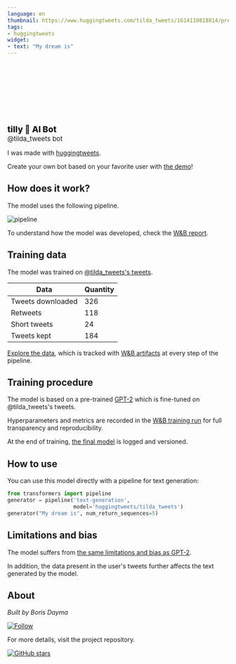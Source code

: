 ```yaml
---
language: en
thumbnail: https://www.huggingtweets.com/tilda_tweets/1614119818814/predictions.png
tags:
- huggingtweets
widget:
- text: "My dream is"
---
```


<div>
<div style="width: 132px; height:132px; border-radius: 50%; background-size: cover; background-image: url('https://pbs.twimg.com/profile_images/1247095679882645511/gsXujIBv_400x400.jpg')">
</div>
<div style="margin-top: 8px; font-size: 19px; font-weight: 800">tilly 🤖 AI Bot </div>
<div style="font-size: 15px">@tilda_tweets bot</div>
</div>

I was made with [huggingtweets](https://github.com/borisdayma/huggingtweets).

Create your own bot based on your favorite user with [the demo](https://colab.research.google.com/github/borisdayma/huggingtweets/blob/master/huggingtweets-demo.ipynb)!

## How does it work?

The model uses the following pipeline.

![pipeline](https://github.com/borisdayma/huggingtweets/blob/master/img/pipeline.png?raw=true)

To understand how the model was developed, check the [W&B report](https://app.wandb.ai/wandb/huggingtweets/reports/HuggingTweets-Train-a-model-to-generate-tweets--VmlldzoxMTY5MjI).

## Training data

The model was trained on [@tilda_tweets's tweets](https://twitter.com/tilda_tweets).

| Data | Quantity |
| --- | --- |
| Tweets downloaded | 326 |
| Retweets | 118 |
| Short tweets | 24 |
| Tweets kept | 184 |

[Explore the data](https://wandb.ai/wandb/huggingtweets/runs/3n2tjxi3/artifacts), which is tracked with [W&B artifacts](https://docs.wandb.com/artifacts) at every step of the pipeline.

## Training procedure

The model is based on a pre-trained [GPT-2](https://huggingface.co/gpt2) which is fine-tuned on @tilda_tweets's tweets.

Hyperparameters and metrics are recorded in the [W&B training run](https://wandb.ai/wandb/huggingtweets/runs/2kg9hiau) for full transparency and reproducibility.

At the end of training, [the final model](https://wandb.ai/wandb/huggingtweets/runs/2kg9hiau/artifacts) is logged and versioned.

## How to use

You can use this model directly with a pipeline for text generation:

```python
from transformers import pipeline
generator = pipeline('text-generation',
                     model='huggingtweets/tilda_tweets')
generator("My dream is", num_return_sequences=5)
```

## Limitations and bias

The model suffers from [the same limitations and bias as GPT-2](https://huggingface.co/gpt2#limitations-and-bias).

In addition, the data present in the user's tweets further affects the text generated by the model.

## About

*Built by Boris Dayma*

[![Follow](https://img.shields.io/twitter/follow/borisdayma?style=social)](https://twitter.com/intent/follow?screen_name=borisdayma)

For more details, visit the project repository.

[![GitHub stars](https://img.shields.io/github/stars/borisdayma/huggingtweets?style=social)](https://github.com/borisdayma/huggingtweets)
